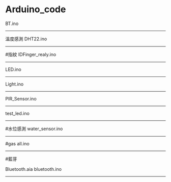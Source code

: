 # Arduino_code

BT.ino
_______________

溫度感測
DHT22.ino
_______________

#指紋
IDFinger_realy.ino
_______________

LED.ino
_______________

Light.ino
_______________
PIR_Sensor.ino
_______________

test_led.ino
_______________


#水位感測
water_sensor.ino

_______________

#gas
all.ino

_______________



#藍芽


Bluetooth.aia
bluetooth.ino

_______________



